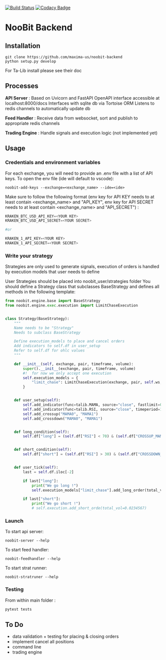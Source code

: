 [![Build Status](https://travis-ci.com/maxima-us/noobit-backend.svg?branch=master)](https://travis-ci.com/maxima-us/noobit-backend)
[![Codacy Badge](https://api.codacy.com/project/badge/Grade/ee5a7cf93c65477db5bd675f8979aa9d)](https://www.codacy.com/manual/maximousse/noobit-backend?utm_source=github.com&amp;utm_medium=referral&amp;utm_content=maxima-us/noobit-backend&amp;utm_campaign=Badge_Grade)

# NooBit Backend

## Installation

```console
git clone https://github.com/maxima-us/noobit-backend
python setup.py develop
```

For Ta-Lib install please see their doc

## Processes

**API Server** :
Based on Uvicorn and FastAPI
OpenAPI interface accessible at localhost:8000/docs
Interfaces with sqlite db via Tortoise ORM
Listens to redis channels to automatically update db

**Feed Handler** :
Receive data from websocket, sort and publish to appropriate redis channels

**Trading Engine** :
Handle signals and execution logic (not implemented yet)

## Usage

### Credentials and environment variables

For each exchange, you will need to provide an .env file with a list of API keys.
To open the env file (ide will default to vscode):
```console
noobit-add-keys --exchange=<exchange_name> --ide=<ide>
```

Make sure to follow the following format (env key for API KEY needs to at least contain <exchange_name> and "API_KEY",
env key for API SECRET needs to at least contain <exchange_name> and "API_SECRET") :
```python
KRAKEN_BTC_USD_API_KEY=<YOUR KEY>
KRAKEN_BTC_USD_API_SECRET=<YOUR SECRET>

#or

KRAKEN_1_API_KEY=<YOUR KEY>
KRAKEN_1_API_SECRET=<YOUR SECRET>
```

### Write your strategy
Strategies are only used to generate signals, execution of orders is handled by execution models that user needs to define

User Strategies should be placed into noobit_user/strategies folder
You should define a Strategy class that subclasses BaseStrategy and defines all methods in the following template:
```python
from noobit.engine.base import BaseStrategy
from noobit.engine.exec.execution import LimitChaseExecution


class Strategy(BaseStrategy):
    """
    Name needs to be "Strategy"
    Needs to subclass BaseStrategy

    Define execution_models to place and cancel orders
    Add indicators to self.df in user_setup
    Refer to self.df for ohlc values
    """

    def __init__(self, exchange, pair, timeframe, volume):
        super().__init__(exchange, pair, timeframe, volume)
        #!  for now we only accept one execution
        self.execution_models = {
            "limit_chase": LimitChaseExecution(exchange, pair, self.ws, self.ws_token, self.strat_id, 0.1)
        }


    def user_setup(self):
        self.add_indicator(func=talib.MAMA, source="close", fastlimit=0.5, slowlimit=0.05)
        self.add_indicator(func=talib.RSI, source="close", timeperiod=14)
        self.add_crossup("MAMA0", "MAMA1")
        self.add_crossdown("MAMA0", "MAMA1")


    def long_condition(self):
        self.df["long"] = (self.df["RSI"] < 70) & (self.df["CROSSUP_MAMA0_MAMA1"])


    def short_condition(self):
        self.df["short"] = (self.df["RSI"] > 30) & (self.df["CROSSDOWN_MAMA0_MAMA1"])


    def user_tick(self):
        last = self.df.iloc[-2]

        if last["long"]:
            print("We go long !")
            self.execution_models["limit_chase"].add_long_order(total_vol=0.0234567)

        if last["short"]:
            print("We go short !")
            # self.execution.add_short_orde(total_vol=0.0234567)
```

### Launch


To start api server:
```console
noobit-server --help
```

To start feed handler:
```console
noobit-feedhandler --help
```

To start strat runner:
```console
noobit-stratruner --help
```

### Testing

From within main folder :
```python
pytest tests
```

## To Do

  - data validation + testing for placing & closing orders
  - implement cancel all positions
  - command line
  - trading engine


